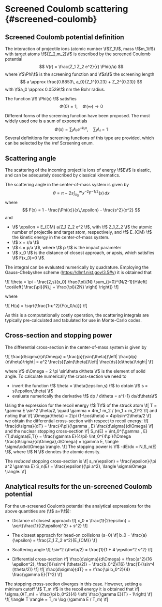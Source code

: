 # Screened Coulomb scattering {#screened-coulomb}

## Screened Coulomb potential definition

The interaction of projectile ions (atomic number \f$Z_1\f$, mass \f$m_1\f$) with target atoms \f$(Z_2,m_2)\f$ is described by the screened Coulomb potential 
$$
V(r) = \frac{Z_1 Z_2 e^2}{r} \Phi(r/a)
$$
where \f$\Phi\f$ is the screening function and \f$a\f$ the screening length
$$
a \approx \frac{0.8853\, a_0}{Z_1^{0.23} + Z_2^{0.23}} 
$$
with \f$a_0 \approx 0.0529\f$ nm the Bohr radius.

The function \f$ \Phi(x) \f$ satisfies
$$
\Phi(0) = 1, \quad \Phi(\infty)\to 0
$$

Different forms of the screening function have been proposed. The most widely used one is a sum of exponentials
$$
\Phi(x) = \sum_i {A_i \, e^{-b_ix}}, \quad \sum_i{A_i}=1
$$
Several definitions for screening functions of this type are provided, which can be selected by the \ref Screening enum.

## Scattering angle

The scattering of the incoming projectile ions of energy \f$E\f$ is elastic, and can be adequately described by classical kinematics.

The scattering angle in the center-of-mass system is given by
$$
\theta = \pi - 2 s \int_{x_0}^\infty {x^{-2}F^{-1/2}(x)\,dx}
$$
where
$$
F(x) = 1 - \frac{\Phi(x)}{x\,\epsilon} - \frac{s^2}{x^2}
$$
and 
- \f$  \epsilon = E_{CM} a/Z_1 Z_2 e^2 \f$, with \f$ Z_1,Z_2 \f$ the atomic number of projectile and target atom, respectively, and \f$ E_{CM} \f$ the kinetic energy in the center-of-mass system.
- \f$ x = r/a \f$
- \f$ s = p/a \f$, where \f$ p \f$ is the impact parameter
- \f$ x_0 \f$ is the distance of closest approach, or apsis, which satisfies
\f$ F(x_0)=0 \f$.

The integral can be evaluated numerically by quadrature.
Employing the Gauss–Chebyshev scheme (https://dlmf.nist.gov/3.5#v) it is obtained that
 
 \f[
   \theta = \pi - \frac{2\,s}{x_0} \frac{\pi}{N}
   \sum_{j=0}^{N/2-1}{H\left[ \cos\left( \frac{\pi}{N}\,j + \frac{\pi}{2N} \right) \right]}
 \f]

 where

 \f[
 H(u) = \sqrt{\frac{1-u^2}{F(x_0/u)}}
 \f]

As this is a computationally costly operation, the scattering integrals are typically pre-calculated and tabulated
for use in Monte-Carlo codes. 

## Cross-section and stopping power

The differential cross-section in the center-of-mass system is given by

\f[
  \frac{d\sigma}{d\Omega} = \frac{p}{\sin(\theta)}\left| \frac{dp}{d\theta}\right| = a^2 \frac{s}{\sin(\theta)}\left| \frac{ds}{d\theta}\right|
\f]

where \f$ d\Omega = 2 \pi \sin\theta d\theta \f$ is the element of solid angle. To calculate numerically the cross-section we need to
- invert the function \f$ \theta = \theta(\epsilon,s) \f$ to obtain  \f$ s = s(\epsilon,\theta) \f$
- evaluate numerically the derivative \f$ dp / d\theta = a^{-1} ds/d\theta\f$ 

Using the expression for the recoil energy \f$ T\f$ of the struck atom
\f[
  T = \gamma E \sin^2 \theta/2, \quad \gamma = 4m_1 m_2 / (m_1 + m_2)^2
\f]
and noting that
\f[
  \Omega(\theta) = 2\pi (1-\cos\theta) = 4\pi\sin^2\theta/2
\f]
we obtain the differential cross-section with respect to recoil energy: 
\f[
  \frac{d\sigma}{dT} = \frac{4\pi}{\gamma \, E} \frac{d\sigma}{d\Omega} 
\f]
and the nuclear stopping cross-section
\f[
  S_n(E) = \int_0^{\gamma \, E}{T\,d\sigma(E,T)} = 
  \frac{\gamma E}{4\pi} \int_0^{4\pi}{\Omega \frac{d\sigma}{d\Omega}\,d\Omega} =
  \gamma E\, \langle \sigma\cdot\Omega \rangle.
\f]
The stopping power is \f$ -dE/dx = N\,S_n(E) \f$, where \f$ N \f$ denotes the atomic density.

The *reduced* stopping cross-section is
\f[
  s_n(\epsilon) = \frac{\epsilon}{\pi a^2 \gamma E} S_n(E) = 
  \frac{\epsilon}{\pi a^2}\, \langle \sigma\Omega \rangle.
\f]

## Analytical results for the un-screened Coulomb potential

For the un-screened Coulomb potential the analytical expressions for the above quantities are (\f$ a=1\f$):

- Distance of closest approach
\f[
  x_0 = \frac{1}{2\epsilon} + \sqrt{\frac{1}{(2\epsilon)^2} + s^2}
\f]

- The closest approach for head-on collisions (s=0)
\f[
  b_0 = \frac{a}{\epsilon} = \frac{Z_1 Z_2 e^2}{E_{CM}}
\f]

- Scattering angle
\f[
  \sin^2 (\theta/2) = \frac{1}{1 + 4 \epsilon^2 s^2}
\f]

- Differential cross-section
\f[
  \frac{d\sigma}{d\Omega} = \frac{a^2}{16 \epsilon^2}\, \frac{1}{\sin^4 (\theta/2)} = \frac{b_0^2}{16} \frac{1}{\sin^4 (\theta/2)}
\f]
\f[
  \frac{d\sigma}{dT} = = \frac{\pi b_0^2}{4} \frac{\gamma E}{T^2}
\f]

The stopping cross-section diverges in this case. However, setting a mininum cutoff \f$ T_m \f$ in the recoil energy it is obtained that
\f[
  \sigma_0(T_m) = \frac{\pi b_0^2}{4} \left( \frac{\gamma E}{T} - 1\right)
\f]
\f[
  \langle T \rangle = T_m \log (\gamma E / T_m)
\f]


